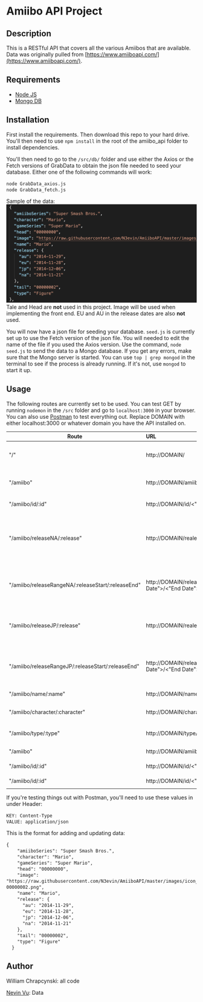 # Amiibo API Project

## Description

This is a RESTful API that covers all the various Amiibos that are available. Data was originally pulled from [https://www.amiiboapi.com/](https://www.amiiboapi.com/).

## Requirements

- [Node JS](https://nodejs.org/en/)
- [Mongo DB](https://www.mongodb.com/download-center)

## Installation

First install the requirements. Then download this repo to your hard drive. You'll then need to use `npm install` in the root of the amiibo_api folder to install dependencies.

You'll then need to go to the `/src/db/` folder and use either the Axios or the Fetch versions of GrabData to obtain the json file needed to seed your database. Either one of the following commands will work:

```
node GrabData_axios.js
node GrabData_fetch.js
```

Sample of the data:
![Data Sample](images/datasample.png)
Tale and Head are **not** used in this project. Image will be used when implementing the front end. EU and AU in the release dates are also **not** used.

You will now have a json file for seeding your database. `seed.js` is currently set up to use the Fetch version of the json file. You will needed to edit the name of the file if you used the Axios version. Use the command, `node seed.js` to send the data to a Mongo database. If you get any errors, make sure that the Mongo server is started. You can use `top | grep mongod` in the terminal to see if the process is already running. If it's not, use `mongod` to start it up.

## Usage

The following routes are currently set to be used. You can test GET by running `nodemon` in the `/src` folder and go to `localhost:3000` in your browser. You can also use [Postman](https://www.getpostman.com/) to test everything out. Replace DOMAIN with either localhost:3000 or whatever domain you have the API installed on.

| Route                                              | URL                                                      | Method | Description                                                            |
| -------------------------------------------------- | :------------------------------------------------------- | :----- | :--------------------------------------------------------------------- |
| "/"                                                | http://DOMAIN/                                           | GET    | Redirects the root to the amiibo resource.                             |
| "/amiibo"                                          | http://DOMAIN/amiibo                                     | GET    | Main resource that lists the entire database.                          |
| "/amiibo/id/:id"                                   | http://DOMAIN/id/<"id">                                  | GET    | Searching by ID.                                                       |
| "/amiibo/releaseNA/:release"                       | http://DOMAIN/realeaseNA/<"date">                        | GET    | Search by North American Release dates. The date format is YYYY-MM-DD. |
| "/amiibo/releaseRangeNA/:releaseStart/:releaseEnd" | http://DOMAIN/releaseRangeNA/<"Start Date">/<"End Date"> | GET    | Search by a range of dates for North American Releases.                |
| "/amiibo/releaseJP/:release"                       | http://DOMAIN/realeaseJP/<"date">                        | GET    | Search by Japanese dates. The date format is YYYY-MM-DD.       |
| "/amiibo/releaseRangeJP/:releaseStart/:releaseEnd" | http://DOMAIN/releaseRangeJP/<"Start Date">/<"End Date"> | GET    | Search by a range of dates for North Japanese Releases.                |
| "/amiibo/name/:name"                               | http://DOMAIN/name/<"name">                              | GET    | Search by name.                                                        |
| "/amiibo/character/:character"                     | http://DOMAIN/character/<"character">                    | GET    | Search by character name.                                              |
| "/amiibo/type/:type"                               | http://DOMAIN/type/<"type">                              | GET    | Search by type (Card/Figure).                                          |
| "/amiibo"                                          | http://DOMAIN/amiibo                                     | POST   | Creates Amiibo listing.                                                |
| "/amiibo/id/:id"                                   | http://DOMAIN/id/<"id">                                  | PUT    | Edits an Amiibo listing                                                |
| "/amiibo/id/:id"                                   | http://DOMAIN/id/<"id">                                  | DELETE | Deletes an Amiibo listing                                              |

If you're testing things out with Postman, you'll need to use these values in under Header:

```
KEY: Content-Type
VALUE: application/json
```

This is the format for adding and updating data:

```
{
    "amiiboSeries": "Super Smash Bros.",
    "character": "Mario",
    "gameSeries": "Super Mario",
    "head": "00000000",
    "image": "https://raw.githubusercontent.com/N3evin/AmiiboAPI/master/images/icon_00000000-00000002.png",
    "name": "Mario",
    "release": {
      "au": "2014-11-29",
      "eu": "2014-11-28",
      "jp": "2014-12-06",
      "na": "2014-11-21"
    },
    "tail": "00000002",
    "type": "Figure"
  }
```

## Author

William Chrapcynski: all code

[Nevin Vu](https://www.amiiboapi.com/): Data
